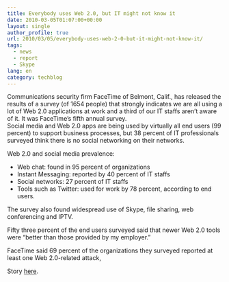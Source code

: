 ```yaml
---
title: Everybody uses Web 2.0, but IT might not know it
date: 2010-03-05T01:07:00+00:00
layout: single
author_profile: true
url: 2010/03/05/everybody-uses-web-2-0-but-it-might-not-know-it/
tags:
  - news
  - report
  - Skype
lang: en
category: techblog
---
```

Communications security firm FaceTime of Belmont, Calif., has released the results of a survey (of 1654 people) that strongly indicates we are all using a lot of Web 2.0 applications at work and a third of our IT staffs aren’t aware of it. It was FaceTime’s fifth annual survey.  
Social media and Web 2.0 apps are being used by virtually all end users (99 percent) to support business processes, but 38 percent of IT professionals surveyed think there is no social networking on their networks.

Web 2.0 and social media prevalence:

  * Web chat: found in 95 percent of organizations
  * Instant Messaging: reported by 40 percent of IT staffs
  * Social networks: 27 percent of IT staffs
  * Tools such as Twitter: used for work by 78 percent, according to end users.

The survey also found widespread use of Skype, file sharing, web conferencing and IPTV.

Fifty three percent of the end users surveyed said that newer Web 2.0 tools were &#8220;better than those provided by my employer.&#8221;

FaceTime said 69 percent of the organizations they surveyed reported at least one Web 2.0-related attack,

Story [here](http://www.net-security.org/secworld.php?id=8951).